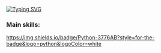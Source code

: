 

[![Typing SVG](https://readme-typing-svg.herokuapp.com/?color=1E90FF&size=35&center=true&vCenter=true&width=1000&lines=HELLO,+My+name+is+Melissa+Mineiro;I'm+32+years+old;I'm+from+Portugal;Data+Scientist;Be+Welcome!+:%29)](https://git.io/typing-svg)

### Main skills:

https://img.shields.io/badge/Python-3776AB?style=for-the-badge&logo=python&logoColor=white

